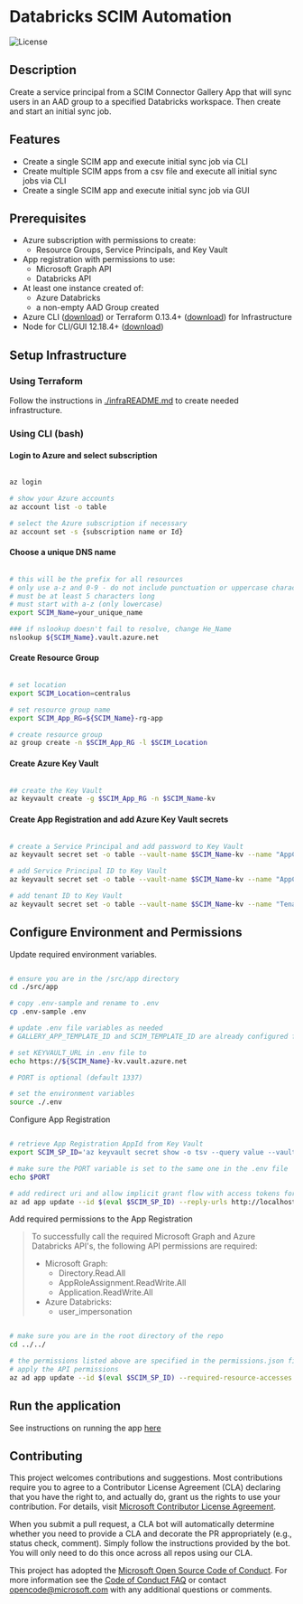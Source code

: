 # Databricks SCIM Automation

![License](https://img.shields.io/badge/license-MIT-green.svg)

## Description

Create a service principal from a SCIM Connector Gallery App that will sync users in an AAD group to a specified Databricks workspace. Then create and start an initial sync job.

## Features

- Create a single SCIM app and execute initial sync job via CLI
- Create multiple SCIM apps from a csv file and execute all initial sync jobs via CLI
- Create a single SCIM app and execute initial sync job via GUI

## Prerequisites

- Azure subscription with permissions to create:
  - Resource Groups, Service Principals, and Key Vault
- App registration with permissions to use:
  - Microsoft Graph API
  - Databricks API
- At least one instance created of:
  - Azure Databricks
  - a non-empty AAD Group created
- Azure CLI ([download](https://docs.microsoft.com/en-us/cli/azure/install-azure-cli?view=azure-cli-latest)) or Terraform 0.13.4+ ([download](https://www.terraform.io/downloads.html)) for Infrastructure
- Node for CLI/GUI 12.18.4+ ([download](https://nodejs.org/en/download/))

## Setup Infrastructure

### Using Terraform

Follow the instructions in [./infraREADME.md](./infra/README.md) to create needed infrastructure.

### Using CLI (bash)

#### Login to Azure and select subscription

```bash

az login

# show your Azure accounts
az account list -o table

# select the Azure subscription if necessary
az account set -s {subscription name or Id}

```

#### Choose a unique DNS name

```bash

# this will be the prefix for all resources
# only use a-z and 0-9 - do not include punctuation or uppercase characters
# must be at least 5 characters long
# must start with a-z (only lowercase)
export SCIM_Name=your_unique_name

### if nslookup doesn't fail to resolve, change He_Name
nslookup ${SCIM_Name}.vault.azure.net

```

#### Create Resource Group

```bash

# set location
export SCIM_Location=centralus

# set resource group name
export SCIM_App_RG=${SCIM_Name}-rg-app

# create resource group
az group create -n $SCIM_App_RG -l $SCIM_Location

```

#### Create Azure Key Vault

```bash

## create the Key Vault
az keyvault create -g $SCIM_App_RG -n $SCIM_Name-kv

```

#### Create App Registration and add Azure Key Vault secrets

```bash

# create a Service Principal and add password to Key Vault
az keyvault secret set -o table --vault-name $SCIM_Name-kv --name "AppClientSecret" --value $(az ad sp create-for-rbac -n http://${SCIM_Name}-scim-app-sp --query password -o tsv)

# add Service Principal ID to Key Vault
az keyvault secret set -o table --vault-name $SCIM_Name-kv --name "AppClientID" --value $(az ad sp show --id http://${SCIM_Name}-scim-app-sp --query appId -o tsv)

# add tenant ID to Key Vault
az keyvault secret set -o table --vault-name $SCIM_Name-kv --name "TenantID" --value $(az account show --query tenantId -o tsv)

```

## Configure Environment and Permissions

Update required environment variables.

```bash

# ensure you are in the /src/app directory
cd ./src/app

# copy .env-sample and rename to .env
cp .env-sample .env

# update .env file variables as needed
# GALLERY_APP_TEMPLATE_ID and SCIM_TEMPLATE_ID are already configured for the Databricks SCIM Connector

# set KEYVAULT_URL in .env file to
echo https://${SCIM_Name}-kv.vault.azure.net

# PORT is optional (default 1337)

# set the environment variables
source ./.env

```

Configure App Registration

```bash

# retrieve App Registration AppId from Key Vault
export SCIM_SP_ID='az keyvault secret show -o tsv --query value --vault-name $SCIM_Name-kv --name AppClientID'

# make sure the PORT variable is set to the same one in the .env file
echo $PORT

# add redirect uri and allow implicit grant flow with access tokens for OAuth 2
az ad app update --id $(eval $SCIM_SP_ID) --reply-urls http://localhost:${PORT} --oauth2-allow-implicit-flow true

```

Add required permissions to the App Registration

> To successfully call the required Microsoft Graph and Azure Databricks API's, the following API permissions are required:
>
> - Microsoft Graph:
>   - Directory.Read.All
>   - AppRoleAssignment.ReadWrite.All
>   - Application.ReadWrite.All
> - Azure Databricks:
>   - user_impersonation

```bash

# make sure you are in the root directory of the repo
cd ../../

# the permissions listed above are specified in the permissions.json file located in the root directory of the repo
# apply the API permissions
az ad app update --id $(eval $SCIM_SP_ID) --required-resource-accesses @permissions.json

```

## Run the application

See instructions on running the app [here](./src/app/README.md)

## Contributing

This project welcomes contributions and suggestions. Most contributions require you to agree to a
Contributor License Agreement (CLA) declaring that you have the right to, and actually do, grant us
the rights to use your contribution. For details, visit [Microsoft Contributor License Agreement](https://cla.opensource.microsoft.com).

When you submit a pull request, a CLA bot will automatically determine whether you need to provide
a CLA and decorate the PR appropriately (e.g., status check, comment). Simply follow the instructions
provided by the bot. You will only need to do this once across all repos using our CLA.

This project has adopted the [Microsoft Open Source Code of Conduct](https://opensource.microsoft.com/codeofconduct/).
For more information see the [Code of Conduct FAQ](https://opensource.microsoft.com/codeofconduct/faq/) or
contact [opencode@microsoft.com](mailto:opencode@microsoft.com) with any additional questions or comments.
